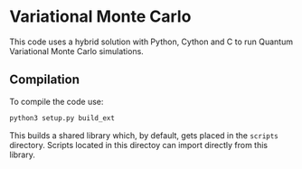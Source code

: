 # Variational Monte Carlo

This code uses a hybrid solution with Python, Cython and C to run Quantum
Variational Monte Carlo simulations.

## Compilation

To compile the code use:

```bash
python3 setup.py build_ext
```

This builds a shared library which, by default, gets placed in the `scripts`
directory. Scripts located in this directoy can import directly from this
library.
